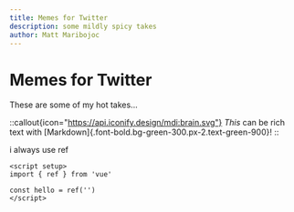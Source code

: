 ```yaml
---
title: Memes for Twitter
description: some mildly spicy takes
author: Matt Maribojoc
---
```


# Memes for Twitter

These are some of my hot takes...

::callout{icon="https://api.iconify.design/mdi:brain.svg"}
_This_ can be rich text with [Markdown]{.font-bold.bg-green-300.px-2.text-green-900}!
::

i always use ref

```vue
<script setup>
import { ref } from 'vue'

const hello = ref('')
</script>
```
